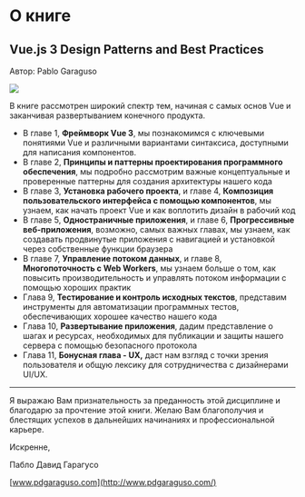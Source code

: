 # О книге 

## Vue.js 3 Design Patterns and Best Practices

Автор: Pablo Garaguso

![](/book/images/book-face.jpg)

В книге рассмотрен широкий спектр тем, начиная с самых основ Vue и заканчивая развертыванием конечного продукта. 

* В главе 1, **Фреймворк Vue 3**, мы познакомимся с ключевыми понятиями Vue и различными вариантами синтаксиса, доступными для написания компонентов.
* В главе 2, **Принципы и паттерны проектирования программного обеспечения**, мы подробно рассмотрим важные концептуальные и проверенные паттерны для создания архитектуры нашего кода
* В главе 3, **Установка рабочего проекта**, и главе 4, **Композиция пользовательского интерфейса с помощью компонентов**, мы узнаем, как начать проект Vue и как воплотить дизайн в рабочий код
* В главе 5, **Одностраничные приложения**, и главе 6, **Прогрессивные веб-приложения**, возможно, самых важных главах, мы узнаем, как создавать продвинутые приложения с навигацией и установкой через собственные функции браузера
* В главе 7, **Управление потоком данных**, и главе 8, **Многопоточность с Web Workers**, мы узнаем больше о том, как повысить производительность и управлять потоком информации с помощью хороших практик
* Глава 9, **Тестирование и контроль исходных текстов**, представим инструменты для автоматизации программных тестов, обеспечивающих хорошее качество нашего кода
* Глава 10, **Развертывание приложения**, дадим представление о шагах и ресурсах, необходимых для публикации и защиты нашего сервера с помощью безопасного протокола
* Глава 11, **Бонусная глава - UX,** даст нам взгляд с точки зрения пользователя и общую лексику для сотрудничества с дизайнерами UI/UX.


-----

Я выражаю Вам признательность за преданность этой дисциплине и благодарю за прочтение этой книги. Желаю Вам благополучия и блестящих успехов в дальнейших начинаниях и профессиональной карьере.

Искренне,

Пабло Давид Гарагусо

[www.pdgaraguso.com](http://www.pdgaraguso.com/)
